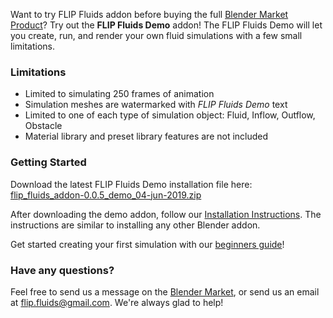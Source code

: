 Want to try FLIP Fluids addon before buying the full [Blender Market Product](https://blendermarket.com/products/flipfluids)? Try out the **FLIP Fluids Demo** addon! The FLIP Fluids Demo will let you create, run, and render your own fluid simulations with a few small limitations.

### Limitations

- Limited to simulating 250 frames of animation
- Simulation meshes are watermarked with _FLIP Fluids Demo_ text
- Limited to one of each type of simulation object: Fluid, Inflow, Outflow, Obstacle
- Material library and preset library features are not included

### Getting Started

Download the latest FLIP Fluids Demo installation file here: [flip_fluids_addon-0.0.5_demo_04-jun-2019.zip](https://github.com/rlguy/Blender-FLIP-Fluids/releases/download/v0.0.5/flip_fluids_addon-0.0.5_demo_04-jun-2019.zip)

After downloading the demo addon, follow our [Installation Instructions](https://github.com/rlguy/Blender-FLIP-Fluids/wiki/Addon-Installation-and-Uninstallation). The instructions are similar to installing any other Blender addon.

Get started creating your first simulation with our [beginners guide](https://github.com/rlguy/Blender-FLIP-Fluids/wiki/Creating-Your-First-FLIP-Fluids-Simulation)!

### Have any questions?

Feel free to send us a message on the [Blender Market](https://blendermarket.com/products/flipfluids), or send us an email at flip.fluids@gmail.com. We're always glad to help!
